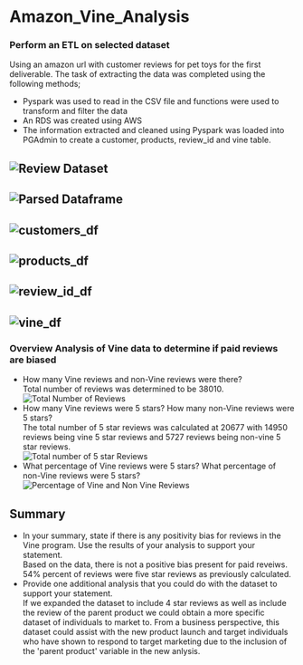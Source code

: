 # Amazon_Vine_Analysis
### Perform an ETL on selected dataset
Using an amazon url with customer reviews for pet toys for the first deliverable.  The task of extracting the data was completed using the following methods;
- Pyspark was used to read in the CSV file and functions were used to transform and filter the data
- An RDS was created using AWS
- The information extracted and cleaned using Pyspark was loaded into PGAdmin to create a customer, products, review_id and vine table. 

## ![Review Dataset](https://user-images.githubusercontent.com/87907584/143773875-596e554e-eddc-4ff6-8894-8ab68181c06b.png)

## ![Parsed Dataframe](https://user-images.githubusercontent.com/87907584/143773935-a3243e94-3152-416c-a069-ecdf64d91075.png)

## ![customers_df](https://user-images.githubusercontent.com/87907584/143773990-9207d31a-814e-453b-bb25-cd655a5ae69d.png)

## ![products_df](https://user-images.githubusercontent.com/87907584/143774029-13beebbc-8604-49d3-bc49-00c66fde1d1a.png)

## ![review_id_df](https://user-images.githubusercontent.com/87907584/143774056-9cdcf1ac-e1ea-493d-a495-8af18ffc43e3.png)

## ![vine_df](https://user-images.githubusercontent.com/87907584/143774095-a656dc9d-34c9-4012-9849-23dc0e11d564.png)


### Overview Analysis of Vine data to determine if paid reviews are biased
- How many Vine reviews and non-Vine reviews were there? <br>
Total number of reviews was determined to be 38010. <br>
![Total Number of Reviews](https://user-images.githubusercontent.com/87907584/143924731-423b6af8-0da4-4142-b518-c85e5281441d.PNG) <br>
- How many Vine reviews were 5 stars? How many non-Vine reviews were 5 stars?<br>
The total number of 5 star reviews was calculated at 20677 with 14950 reviews being vine 5 star reviews and 5727 reviews being non-vine 5 star reviews. <br>
![Total number of 5 star Reviews](https://user-images.githubusercontent.com/87907584/143924741-f3b2c317-4332-45cc-ad58-c85f2624eabb.PNG) <br>
- What percentage of Vine reviews were 5 stars? What percentage of non-Vine reviews were 5 stars? <br>
![Percentage of Vine and Non Vine Reviews](https://user-images.githubusercontent.com/87907584/143924746-f934ac69-4954-41b7-9cba-cfe560746c11.PNG) <br>
## Summary
 - In your summary, state if there is any positivity bias for reviews in the Vine program. Use the results of your analysis to support your statement. <br> 
Based on the data, there is not a positive bias present for paid reveiws. 54% percent of reviews were five star reviews as previously calculated.  
 - Provide one additional analysis that you could do with the dataset to support your statement. <br>
 If we expanded the dataset to include 4 star reviews as well as include the review of the parent product we could obtain a more specific dataset of individuals to market to.  From a business perspective, this dataset could assist with the new product launch and target individuals who have shown to respond to target marketing due to the inclusion of the 'parent product' variable in the new anlysis. 
